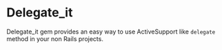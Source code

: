 # Delegate_it

Delegate_it gem provides an easy way to use ActiveSupport like `delegate` method in your non Rails projects.
